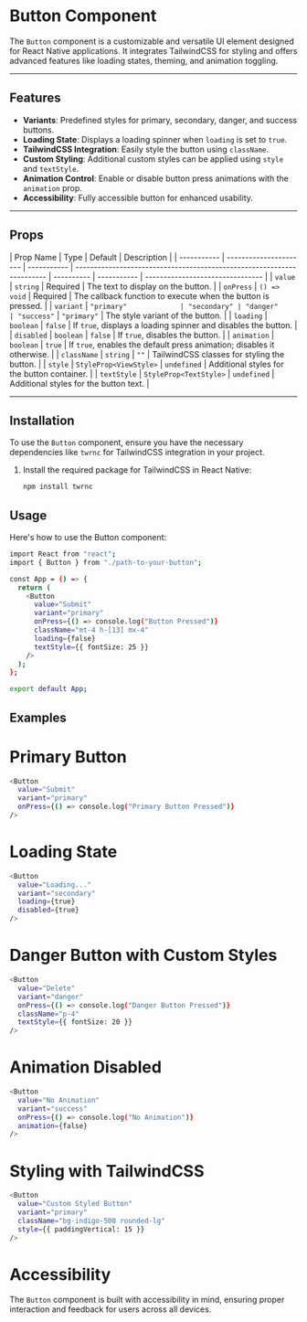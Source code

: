 # Button Component

The `Button` component is a customizable and versatile UI element designed for React Native applications. It integrates TailwindCSS for styling and offers advanced features like loading states, theming, and animation toggling.

---

## Features

- **Variants**: Predefined styles for primary, secondary, danger, and success buttons.
- **Loading State**: Displays a loading spinner when `loading` is set to `true`.
- **TailwindCSS Integration**: Easily style the button using `className`.
- **Custom Styling**: Additional custom styles can be applied using `style` and `textStyle`.
- **Animation Control**: Enable or disable button press animations with the `animation` prop.
- **Accessibility**: Fully accessible button for enhanced usability.

---

## Props

| Prop Name   | Type                   | Default     | Description                                                            |
| ----------- | ---------------------- | ----------- | ---------------------------------------------------------------------- | ---------- | ----------- | -------------------------------- |
| `value`     | `string`               | Required    | The text to display on the button.                                     |
| `onPress`   | `() => void`           | Required    | The callback function to execute when the button is pressed.           |
| `variant`   | `"primary"             | "secondary" | "danger"                                                               | "success"` | `"primary"` | The style variant of the button. |
| `loading`   | `boolean`              | `false`     | If `true`, displays a loading spinner and disables the button.         |
| `disabled`  | `boolean`              | `false`     | If `true`, disables the button.                                        |
| `animation` | `boolean`              | `true`      | If `true`, enables the default press animation; disables it otherwise. |
| `className` | `string`               | `""`        | TailwindCSS classes for styling the button.                            |
| `style`     | `StyleProp<ViewStyle>` | `undefined` | Additional styles for the button container.                            |
| `textStyle` | `StyleProp<TextStyle>` | `undefined` | Additional styles for the button text.                                 |

---

## Installation

To use the `Button` component, ensure you have the necessary dependencies like `twrnc` for TailwindCSS integration in your project.

1. Install the required package for TailwindCSS in React Native:

   ```bash
   npm install twrnc
   ```

## Usage

Here's how to use the Button component:

```bash
import React from "react";
import { Button } from "./path-to-your-button";

const App = () => {
  return (
    <Button
      value="Submit"
      variant="primary"
      onPress={() => console.log("Button Pressed")}
      className="mt-4 h-[13] mx-4"
      loading={false}
      textStyle={{ fontSize: 25 }}
    />
  );
};

export default App;
```

## Examples

# Primary Button

```bash
<Button
  value="Submit"
  variant="primary"
  onPress={() => console.log("Primary Button Pressed")}
/>
```

# Loading State

```bash
<Button
  value="Loading..."
  variant="secondary"
  loading={true}
  disabled={true}
/>
```

# Danger Button with Custom Styles

```bash
<Button
  value="Delete"
  variant="danger"
  onPress={() => console.log("Danger Button Pressed")}
  className="p-4"
  textStyle={{ fontSize: 20 }}
/>
```

# Animation Disabled

```bash
<Button
  value="No Animation"
  variant="success"
  onPress={() => console.log("No Animation")}
  animation={false}
/>
```

# Styling with TailwindCSS

```bash
<Button
  value="Custom Styled Button"
  variant="primary"
  className="bg-indigo-500 rounded-lg"
  style={{ paddingVertical: 15 }}
/>
```

# Accessibility

The `Button` component is built with accessibility in mind, ensuring proper interaction and feedback for users across all devices.
